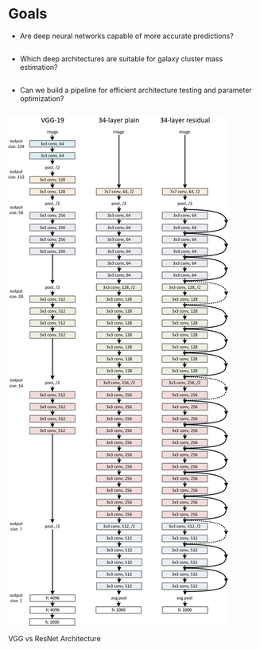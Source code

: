 # Goals
<div class="grid grid-cols-3 justify-center justify-items-center items-start">
<div class="list col-span-2">

* Are deep neural networks capable of more accurate predictions?
* Which deep architectures are suitable for galaxy cluster mass estimation?
* Can we build a pipeline for efficient architecture testing and parameter optimization?
</div>

<div>
  <img src="/images/4-Figure3-1.png" class="max-h-100 shadow-xl" />

<p class="text-sm text-gray-400"> 

VGG vs ResNet Architecture

</p>
</div>

</div>

<style>

  .list li{
    margin-bottom: 1.8rem !important;
  }
</style>